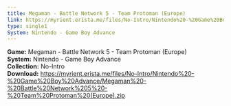 ```yaml
---
title: Megaman - Battle Network 5 - Team Protoman (Europe)
link: https://myrient.erista.me/files/No-Intro/Nintendo%20-%20Game%20Boy%20Advance/Megaman%20-%20Battle%20Network%205%20-%20Team%20Protoman%20(Europe).zip
type: single1
System: Nintendo - Game Boy Advance
---
```

<b>Game:</b> Megaman - Battle Network 5 - Team Protoman (Europe)<br>
<b>System:</b> Nintendo - Game Boy Advance<br>
<b>Collection:</b> No-Intro<br>
<b>Download:</b> https://myrient.erista.me/files/No-Intro/Nintendo%20-%20Game%20Boy%20Advance/Megaman%20-%20Battle%20Network%205%20-%20Team%20Protoman%20(Europe).zip